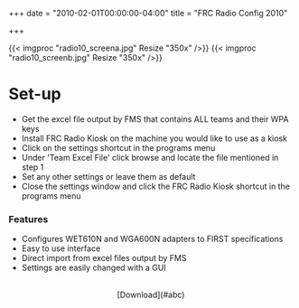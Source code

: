 +++
date = "2010-02-01T00:00:00-04:00"
title = "FRC Radio Config 2010"

+++

{{< imgproc "radio10_screena.jpg" Resize "350x" />}}
{{< imgproc "radio10_screenb.jpg" Resize "350x" />}}

# Set-up
- Get the excel file output by FMS that contains ALL teams and their WPA keys
- Install FRC Radio Kiosk on the machine you would like to use as a kiosk
- Click on the settings shortcut in the programs menu
- Under 'Team Excel File' click browse and locate the file mentioned in step 1
- Set any other settings or leave them as default
- Close the settings window and click the FRC Radio Kiosk shortcut in the programs menu

### Features
- Configures WET610N and WGA600N adapters to FIRST specifications
- Easy to use interface
- Direct import from excel files output by FMS
- Settings are easily changed with a GUI

<br/>

<center>[Download](#abc)</center>